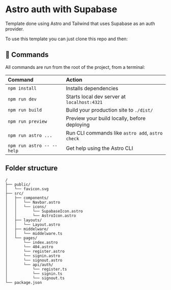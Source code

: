 # Astro auth with Supabase
Template done using Astro and Tailwind that uses Supabase as an auth provider.

To use this template you can just clone this repo and then:


## 🧞 Commands

All commands are run from the root of the project, from a terminal:

| Command                   | Action                                           |
| :------------------------ | :----------------------------------------------- |
| `npm install`             | Installs dependencies                            |
| `npm run dev`             | Starts local dev server at `localhost:4321`      |
| `npm run build`           | Build your production site to `./dist/`          |
| `npm run preview`         | Preview your build locally, before deploying     |
| `npm run astro ...`       | Run CLI commands like `astro add`, `astro check` |
| `npm run astro -- --help` | Get help using the Astro CLI                     |

## Folder structure
```text
/
├── public/
│   └── favicon.svg
├── src/
│   ├── components/
│   │   └── Navbar.astro
│   │   └── icons/
│   │       └── SupabaseIcon.astro
│   │       └── AstroIcon.astro
│   ├── layouts/
│   │   └── Layout.astro
│   ├── middelware/
│   │   └── middelware.ts
│   └── pages/
│       └── index.astro
│       └── 404.astro
│       └── register.astro
│       └── signin.astro
│       └── signout.astro
│       └── api/auth/
│           └── register.ts
│           └── signin.ts
│           └── signout.ts
└── package.json
```

